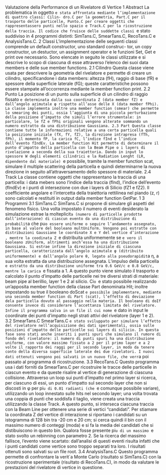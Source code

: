 Valutazione della Performance di un Rivelatore di Vertice
1 Abstract
La problematica in oggetto `e stata affrontata mediante l’implementazione di quattro classi: Cilin-
dro.C per la geometria, Part.C per il trasporto delle particelle, Punto.C per creare oggetti
che rappresentassero punti nello spazio e Track.C per la ricostruzione della traccia. Il codice che
fruisce delle suddette classi `e stato suddiviso in 4 programmi distinti: SimTans.C, SmearTans.C,
RecoTans.C e AnalysisTans.C.
2 Classi
L’implementazione delle seguenti classi comprende un default constructor, uno standard construc-
tor, un copy constructor, un destuctor, un assignment operator e le funzioni Set, Get e print ove
necessario. Sono elencate in seguito le classi utilizzate e si descrive lo scopo di ciascuna di esse
attraverso l’elenco dei suoi data members e delle sue member functions.
2.1 Cilindro
Questa classe viene usata per descrivere la geometria del rivelatore e permette di creare un cilindro,
specificandone i data members: altezza (fH), raggio di base (fR) e spessore della superficie laterale
(fG); queste caratteristiche possono essere stampate all’occorrenza mediante la member function
print.
2.2 Punto
La posizione di un punto sulla superficie di un cilindro di raggio fissato `e determinata dalla sua
coordinata Z (data member fZ) e dall’angolo azimutale φ rispetto all’asse delle X (data member
fPhi). La classe implementa inoltre una member function (smear) che permette lo smearing dei
punti, ossia l’aggiunta di una piccola perturbazione della posizione d’impatto che simuli l’errore
strumentale: in particolare, le fZ e fPhi originali vengono alterate sommando un numero estratto
da una distribuzione Gaussiana.
2.3 Part
Questa classe contiene tutte le informazioni relative a una certa particella quali la posizione iniziale
(fX, fY, fZ), la direzione intrapresa (fTh, fPh), il momento fP, la carica fC, l’indice fInd e l’indice
dell’evento fIndEv. La member function Hit permette di determinare il punto d’impatto della
particella con la Beam Pipe o i layers di rivelazione a seconda della sua traiettoria. Dando in input
lo spessore W degli elementi cilindrici e la Radiation Lenght (LR, dipendente dal materiale) `e
possibile, tramite la member function scat, simulare il multiple scattering della particella e quindi
determinarne la nuova direzione in seguito all’attraversamento dello spessore di materiale.
2.4 Track
La classe contiene oggetti che rappresentano la traccia di una particella: i data mebers sono l’indice
della traccia (fInd), l’indice dell’evento (fIndEv) e i punti di intersezione con due i layers di Silicio
(fZ1 e fZ2). Il coefficiente angolare e l’intercetta della traiettoria rettilinea nel piando (z, r) sono
calcolati e restituiti in output dalla member function GetPar.
1
3 Programmi
3.1 SimTans.C
SimTans.C si propone di simulare gli aspetti del fenomeno fisico.
Una volta impostato il numero di eventi desiderato la simulazione estrae la molteplicit`a (numero di
particelle prodotte dall’interazione) di ciascun evento da una distribuzione di probabilit`a che pu`o
essere uniforme o seguire l’andamento assegnato, in base al valore del booleano multUniform.
Vengono poi estratte con distribuzioni Gaussiane le coordinate X e Y del vertice d’interazione
, mentre la coodinata Z `e distribuita uniformemente se `e vero il booleano zUniform, altrimenti
anch’essa ha una distribuzione Gaussiana. Si estrae infine la direzione iniziale di ciascuna particella,
caratterizzata dall’angolo azimutale φ (ditribuito uniformemente) e dall’angolo polare θ, legato alla
pseudorapidit`a η, a sua volta estratta da una distribuzione assegnata. L’impulso della particella `e
estratto da una distribuzione uniforme tra 0.6 GeV/c e 0.8 GeV/c, mentre la carica `e fissata a 1.
A questo punto viene simulato il trasporto e calcolato il punto d’impatto delle particelle nei tre
diversi strati di materiale: beam pipe al berillio, layer 1 e 2 al silicio. Ci`o `e stato possibile
realizzando un’apposita member function della classe Part denominata Hit; inoltre impostando
su true il booleano doScat `e possibile implementare, mediante una seconda member function di
Part (scat), l’effetto di deviazione dela particella dovuto al passaggio nella materia. Il booleano
di doIf consente invece di considerare l’accettanza limitata del rivelatore. Infine il programma
salva in un file il cui nome `e dato in input le coordinate dei punti d’impatto negli strati attivi del
rivelatore (layer 1 e 2).
3.2 SmearTans.C
SmearTans.C `e stato sviluppato per simulare l’effetto del rivelatore nell’acquisizione dei dati
sperimentali, ossia sulle posizioni d’impatto delle particelle sui layers di silicio.
In questa fase sono stati anche inseriti i punti spuri che simulano il rumore di fondo del rivelatore:
il numero di punti spuri ha una distribuzione uniforme, con valore massimo fissato a 2 per il primo
layer e a 2 volte il rapporto dei raggi per il secondo layer, in modo da tenere conto della diversa
superficie laterale dei due rivelatori.
I nuovi dati ottenuti vengono poi salvati in un nuovo file, che verr`a poi passato al programma di
ricostruzione.
3.3 RecoTans.C
Questo programma usa i dati forniti da SmearTans.C per ricostruire le tracce delle particelle in
ciascun evento e da queste risalire al vertice di generazione di ciascuna collisione.
Attraverso un loop sui punti d’impatto nel primo layer si ricerca, per ciascuno di essi, un punto
d’impatto sul secondo layer che non si discosti in φ per pi`u di 0.01 radianti (che `e comunque
possibile variare), utilizzando un loop innestato sulle hits nel secondo layer; una volta trovata una
coppia di punti che soddisfa il taglio, viene creata una traccia utilizzando la classe Track.
A questo punto, si interseca ciascuna traccia con la Beam Line per ottenere una serie di vertici
“candidati”. Per stiamare la coordinata Z del vertice di interazione si riportano i candidati su un
istogramma di 128 bin tra -20 cm e 20 cm; si cerca quindi il bin con il massimo numero di conteggi
(moda) e si fa la media dei candidati che si distibuiscono in questo bin. Qualora fosse presente
pi`u di un massimo `e stato svolto un rebinning con parametro 2. Se la ricerca del massimo fallisce,
l’evento viene scartato: dall’analisi di questi eventi risulta infatti che i punti candidati come vertice
sono troppo separati tra loro.
I risultati ottenuti sono salvati su un file root.
3.4 AnalysisTans.C
Questo programma permette di confrontare la verit`a Monte Carlo (risultato si SimTans.C) con
la ricostruzione sperimentale (risultato di RecoTans.C), in modo da valutare le prestazioni del
rivelatore di vertice in questione.

